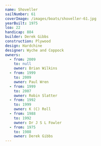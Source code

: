 ```yaml
---
name: Shoveller
sailNumber: 61
coverImage: /images/boats/shoveller-61.jpg
yearBuilt: 1975
loa: 22
handicap: 884
builder: Derek Gibbs
construction: Plywood
design: Hardchine
designer: Wyche and Coppock
owners:
  - from: 2009
    to: null
    owner: Brian Wilkins
  - from: 1999
    to: 2009
    owner: Paul Wren
  - from: 1999
    to: 2007
    owner: Robin Slatter
  - from: 1992
    to: 1999
    owner: K (C) Roll
  - from: 1988
    to: 1992
    owner: Dr J S L Fowler
  - from: 1975
    to: 1988
    owner: Derek Gibbs
---
```

